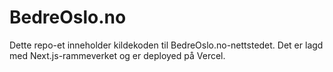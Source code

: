# BedreOslo.no
Dette repo-et inneholder kildekoden til BedreOslo.no-nettstedet. Det er lagd med Next.js-rammeverket og er deployed på Vercel.
